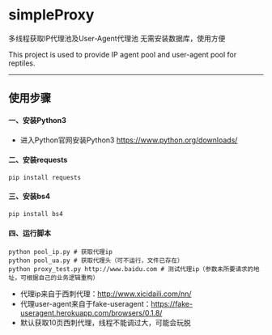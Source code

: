 # simpleProxy

多线程获取IP代理池及User-Agent代理池 无需安装数据库，使用方便

This project is used to provide IP agent pool and user-agent pool for reptiles.

---

## 使用步骤
#### 一、安装Python3
* 进入Python官网安装Python3 https://www.python.org/downloads/

#### 二、安装requests
    pip install requests

#### 三、安装bs4
    pip install bs4

#### 四、运行脚本
	python pool_ip.py # 获取代理ip
    python pool_ua.py # 获取代理头（可不运行，文件已存在）
    python proxy_test.py http://www.baidu.com # 测试代理ip（参数未所要请求的地址，可根据自己的业务逻辑重构）

* 代理ip来自于西刺代理：http://www.xicidaili.com/nn/
* 代理user-agent来自于fake-useragent：https://fake-useragent.herokuapp.com/browsers/0.1.8/
* 默认获取10页西刺代理，线程不能调过大，可能会玩脱
